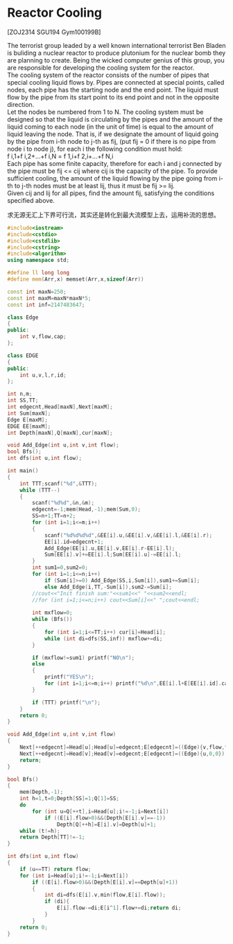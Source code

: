 # Reactor Cooling
[ZOJ2314 SGU194 Gym100199B]

The terrorist group leaded by a well known international terrorist Ben Bladen is buliding a nuclear reactor to produce plutonium for the nuclear bomb they are planning to create. Being the wicked computer genius of this group, you are responsible for developing the cooling system for the reactor.  
The cooling system of the reactor consists of the number of pipes that special cooling liquid flows by. Pipes are connected at special points, called nodes, each pipe has the starting node and the end point. The liquid must flow by the pipe from its start point to its end point and not in the opposite direction.  
Let the nodes be numbered from 1 to N. The cooling system must be designed so that the liquid is circulating by the pipes and the amount of the liquid coming to each node (in the unit of time) is equal to the amount of liquid leaving the node. That is, if we designate the amount of liquid going by the pipe from i-th node to j-th as fij, (put fij = 0 if there is no pipe from node i to node j), for each i the following condition must hold:  
f i,1+f i,2+...+f i,N = f 1,i+f 2,i+...+f N,i  
Each pipe has some finite capacity, therefore for each i and j connected by the pipe must be fij <= cij where cij is the capacity of the pipe. To provide sufficient cooling, the amount of the liquid flowing by the pipe going from i-th to j-th nodes must be at least lij, thus it must be fij >= lij.  
Given cij and lij for all pipes, find the amount fij, satisfying the conditions specified above.

求无源无汇上下界可行流，其实还是转化到最大流模型上去，运用补流的思想。

```cpp
#include<iostream>
#include<cstdio>
#include<cstdlib>
#include<cstring>
#include<algorithm>
using namespace std;

#define ll long long
#define mem(Arr,x) memset(Arr,x,sizeof(Arr))

const int maxN=250;
const int maxM=maxN*maxN*5;
const int inf=2147483647;

class Edge
{
public:
	int v,flow,cap;
};

class EDGE
{
public:
	int u,v,l,r,id;
};

int n,m;
int SS,TT;
int edgecnt,Head[maxN],Next[maxM];
int Sum[maxN];
Edge E[maxM];
EDGE EE[maxM];
int Depth[maxN],Q[maxN],cur[maxN];

void Add_Edge(int u,int v,int flow);
bool Bfs();
int dfs(int u,int flow);

int main()
{
	int TTT;scanf("%d",&TTT);
	while (TTT--)
	{
		scanf("%d%d",&n,&m);
		edgecnt=-1;mem(Head,-1);mem(Sum,0);
		SS=n+1;TT=n+2;
		for (int i=1;i<=m;i++)
		{
			scanf("%d%d%d%d",&EE[i].u,&EE[i].v,&EE[i].l,&EE[i].r);
			EE[i].id=edgecnt+1;
			Add_Edge(EE[i].u,EE[i].v,EE[i].r-EE[i].l);
			Sum[EE[i].v]+=EE[i].l;Sum[EE[i].u]-=EE[i].l;
		}
		int sum1=0,sum2=0;
		for (int i=1;i<=n;i++)
			if (Sum[i]>=0) Add_Edge(SS,i,Sum[i]),sum1+=Sum[i];
			else Add_Edge(i,TT,-Sum[i]),sum2-=Sum[i];
		//cout<<"Init finish sum:"<<sum1<<" "<<sum2<<endl;
		//for (int i=1;i<=n;i++) cout<<Sum[i]<<" ";cout<<endl;
		
		int mxflow=0;
		while (Bfs())
		{
			for (int i=1;i<=TT;i++) cur[i]=Head[i];
			while (int di=dfs(SS,inf)) mxflow+=di;
		}

		if (mxflow!=sum1) printf("NO\n");
		else
		{
			printf("YES\n");
			for (int i=1;i<=m;i++) printf("%d\n",EE[i].l+E[EE[i].id].cap-E[EE[i].id].flow);
		}

		if (TTT) printf("\n");
	}
	return 0;
}

void Add_Edge(int u,int v,int flow)
{
	Next[++edgecnt]=Head[u];Head[u]=edgecnt;E[edgecnt]=((Edge){v,flow,flow});
	Next[++edgecnt]=Head[v];Head[v]=edgecnt;E[edgecnt]=((Edge){u,0,0});
	return;
}

bool Bfs()
{
	mem(Depth,-1);
	int h=1,t=0;Depth[SS]=1;Q[1]=SS;
	do
		for (int u=Q[++t],i=Head[u];i!=-1;i=Next[i])
			if ((E[i].flow>0)&&(Depth[E[i].v]==-1))
				Depth[Q[++h]=E[i].v]=Depth[u]+1;
	while (t!=h);
	return Depth[TT]!=-1;
}

int dfs(int u,int flow)
{
	if (u==TT) return flow;
	for (int i=Head[u];i!=-1;i=Next[i])
		if ((E[i].flow>0)&&(Depth[E[i].v]==Depth[u]+1))
		{
			int di=dfs(E[i].v,min(flow,E[i].flow));
			if (di){
				E[i].flow-=di;E[i^1].flow+=di;return di;
			}
		}
	return 0;
}
```